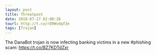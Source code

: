 ```yaml
---
layout: post
title: Threatpost
date: 2018-07-17 02:00:20
tourl: http://t.co/rD9Wvdqf3e
tags: [Trojan]
---
```

The DanaBot trojan is now infecting banking victims in a new #phishing scam: https://t.co/BZ7KDTdZxr